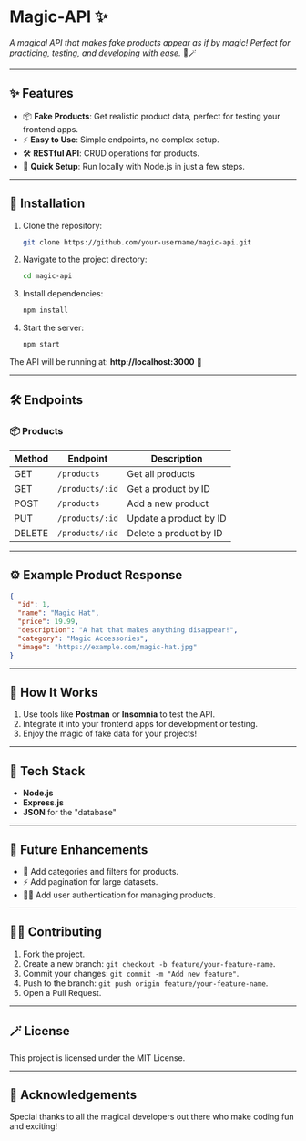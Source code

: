 # **Magic-API ✨**

_A magical API that makes fake products appear as if by magic! Perfect for practicing, testing, and developing with ease._ 🎩🪄

---

## **✨ Features**

- 📦 **Fake Products**: Get realistic product data, perfect for testing your frontend apps.  
- ⚡ **Easy to Use**: Simple endpoints, no complex setup.  
- 🛠️ **RESTful API**: CRUD operations for products.  
- 🚀 **Quick Setup**: Run locally with Node.js in just a few steps.  

---

## **🚀 Installation**

1. Clone the repository:  
   ```bash
   git clone https://github.com/your-username/magic-api.git
   ```

2. Navigate to the project directory:  
   ```bash
   cd magic-api
   ```

3. Install dependencies:  
   ```bash
   npm install
   ```

4. Start the server:  
   ```bash
   npm start
   ```

The API will be running at: **http://localhost:3000** 🎉  

---

## **🛠️ Endpoints**

### **📦 Products**

| Method | Endpoint            | Description                 |
|--------|---------------------|-----------------------------|
| GET    | `/products`         | Get all products            |
| GET    | `/products/:id`     | Get a product by ID         |
| POST   | `/products`         | Add a new product           |
| PUT    | `/products/:id`     | Update a product by ID      |
| DELETE | `/products/:id`     | Delete a product by ID      |

---

## **⚙️ Example Product Response**

```json
{
  "id": 1,
  "name": "Magic Hat",
  "price": 19.99,
  "description": "A hat that makes anything disappear!",
  "category": "Magic Accessories",
  "image": "https://example.com/magic-hat.jpg"
}
```

---

## **🎩 How It Works**

1. Use tools like **Postman** or **Insomnia** to test the API.
2. Integrate it into your frontend apps for development or testing.
3. Enjoy the magic of fake data for your projects!  

---

## **🤖 Tech Stack**

- **Node.js**  
- **Express.js**  
- **JSON** for the "database"  

---

## **🎯 Future Enhancements**

- 🛒 Add categories and filters for products.  
- ⚡ Add pagination for large datasets.  
- 🧙‍♂️ Add user authentication for managing products.  

---

## **👨‍💻 Contributing**

1. Fork the project.  
2. Create a new branch: `git checkout -b feature/your-feature-name`.  
3. Commit your changes: `git commit -m "Add new feature"`.  
4. Push to the branch: `git push origin feature/your-feature-name`.  
5. Open a Pull Request.  

---

## **🪄 License**

This project is licensed under the MIT License.  

---

## **🌟 Acknowledgements**

Special thanks to all the magical developers out there who make coding fun and exciting!  